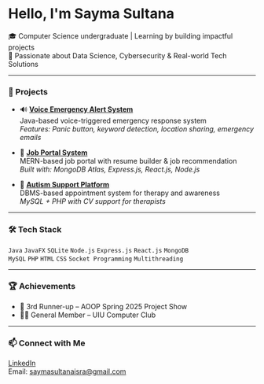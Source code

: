# Hello, I'm Sayma Sultana

🎓 Computer Science undergraduate | Learning by building impactful projects  
🔐 Passionate about Data Science, Cybersecurity & Real-world Tech Solutions

---

### 🚀 Projects

- 🔊 **[Voice Emergency Alert System](https://github.com/sayma-sultana-isra/QuickQescue)**  
  Java-based voice-triggered emergency response system  
  _Features: Panic button, keyword detection, location sharing, emergency emails_

- 💼 **[Job Portal System](https://github.com/sayma-sultana-isra/AmrJob)**  
  MERN-based job portal with resume builder & job recommendation  
  _Built with: MongoDB Atlas, Express.js, React.js, Node.js_

- 🧠 **[Autism Support Platform](#)**  
  DBMS-based appointment system for therapy and awareness  
  _MySQL + PHP with CV support for therapists_

---

### 🛠 Tech Stack

`Java` `JavaFX` `SQLite` `Node.js` `Express.js` `React.js` `MongoDB`  
`MySQL` `PHP` `HTML` `CSS` `Socket Programming` `Multithreading`

---

### 🏆 Achievements

- 🥉 3rd Runner-up – AOOP Spring 2025 Project Show  
- 👩‍💻 General Member – UIU Computer Club  

---

### 📫 Connect with Me

[LinkedIn](https://www.linkedin.com/in/sayma-sultana-b10a54230/) <br>
Email: saymasultanaisra@gmail.com
